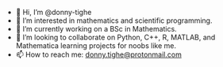 - 👋 Hi, I’m @donny-tighe
- 👀 I’m interested in mathematics and scientific programming.
- 🌱 I’m currently working on a BSc in Mathematics.
- 💞️ I’m looking to collaborate on Python, C++, R, MATLAB, and Mathematica learning projects for noobs like me.
- 📫 How to reach me: donny.tighe@protonmail.com

<!---
donny-tighe/donny-tighe is a ✨ special ✨ repository because its `README.md` (this file) appears on your GitHub profile.
You can click the Preview link to take a look at your changes.
--->
